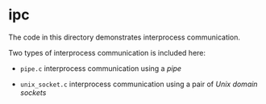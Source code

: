 # ipc

The code in this directory demonstrates interprocess communication.

Two types of interprocess communication is included here:

  - `pipe.c` interprocess communication using a *pipe*

  - `unix_socket.c` interprocess communication using a pair of *Unix domain sockets*
